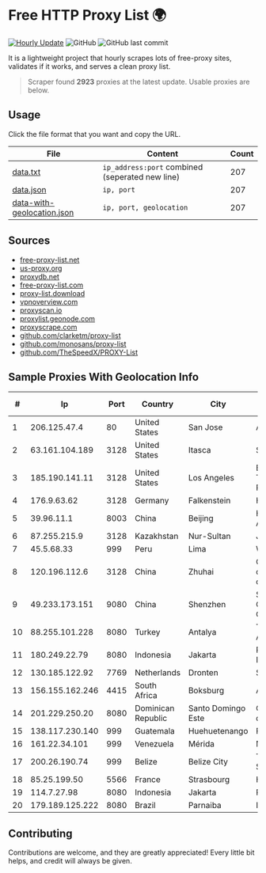
# Free HTTP Proxy List 🌍

[![Hourly Update](https://github.com/mertguvencli/http-proxy-list/actions/workflows/main.yml/badge.svg?branch=main)](https://github.com/mertguvencli/http-proxy-list/actions/workflows/main.yml)
![GitHub](https://img.shields.io/github/license/mertguvencli/http-proxy-list)
![GitHub last commit](https://img.shields.io/github/last-commit/mertguvencli/http-proxy-list)

It is a lightweight project that hourly scrapes lots of free-proxy sites, validates if it works, and serves a clean proxy list.


> Scraper found **2923** proxies at the latest update. Usable proxies are below.

## Usage

Click the file format that you want and copy the URL.


|File|Content|Count|
|----|-------|-----|
|[data.txt](https://raw.githubusercontent.com/mertguvencli/http-proxy-list/main/proxy-list/data.txt)|`ip_address:port` combined (seperated new line)|207|
|[data.json](https://raw.githubusercontent.com/mertguvencli/http-proxy-list/main/proxy-list/data.json)|`ip, port`|207|
|[data-with-geolocation.json](https://raw.githubusercontent.com/mertguvencli/http-proxy-list/main/proxy-list/data-with-geolocation.json)|`ip, port, geolocation`|207|

## Sources

* [free-proxy-list.net](https://free-proxy-list.net)
* [us-proxy.org](https://www.us-proxy.org)
* [proxydb.net](http://proxydb.net)
* [free-proxy-list.com](https://free-proxy-list.com/?page=&port=&type%5B%5D=http&type%5B%5D=https&up_time=0&search=Search)
* [proxy-list.download](https://www.proxy-list.download/HTTP)
* [vpnoverview.com](https://vpnoverview.com/privacy/anonymous-browsing/free-proxy-servers)
* [proxyscan.io](https://www.proxyscan.io)
* [proxylist.geonode.com](https://proxylist.geonode.com/api/proxy-list?limit=300&page=1&sort_by=lastChecked&sort_type=desc&protocols=http,https)
* [proxyscrape.com](https://api.proxyscrape.com/v2/?request=displayproxies&protocol=http&timeout=10000&country=all&ssl=all&anonymity=all)
* [github.com/clarketm/proxy-list](https://raw.githubusercontent.com/clarketm/proxy-list/master/proxy-list-raw.txt)
* [github.com/monosans/proxy-list](https://raw.githubusercontent.com/monosans/proxy-list/main/proxies/http.txt)
* [github.com/TheSpeedX/PROXY-List](https://raw.githubusercontent.com/TheSpeedX/PROXY-List/master/http.txt)


## Sample Proxies With Geolocation Info

|#|Ip|Port|Country|City|Internet Service Provider|
|-|--|----|-------|----|-------------------------|
|1|206.125.47.4|80|United States|San Jose|AirlineReservations.Com|
|2|63.161.104.189|3128|United States|Itasca|Sprint|
|3|185.190.141.11|3128|United States|Los Angeles|British Telecommunications PLC|
|4|176.9.63.62|3128|Germany|Falkenstein|Hetzner Online GmbH|
|5|39.96.11.1|8003|China|Beijing|Hangzhou Alibaba Advertising Co|
|6|87.255.215.9|3128|Kazakhstan|Nur-Sultan|JSC Transtelecom|
|7|45.5.68.33|999|Peru|Lima|Wi-net Telecom S.A.C.|
|8|120.196.112.6|3128|China|Zhuhai|China Mobile communications corporation|
|9|49.233.173.151|9080|China|Shenzhen|Shenzhen Tencent Computer Systems Company Limited|
|10|88.255.101.228|8080|Turkey|Antalya|Turk Telekomunikasyon Anonim Sirketi|
|11|180.249.22.79|8080|Indonesia|Jakarta|PT. TELKOM INDONESIA|
|12|130.185.122.92|7769|Netherlands|Dronten|Softqloud GmbH|
|13|156.155.162.246|4415|South Africa|Boksburg|AxxessNetworks|
|14|201.229.250.20|8080|Dominican Republic|Santo Domingo Este|Compañía Dominicana de Teléfonos S. A.|
|15|138.117.230.140|999|Guatemala|Huehuetenango|Fibernet S.A|
|16|161.22.34.101|999|Venezuela|Mérida|MDS TELECOM C.A.|
|17|200.26.190.74|999|Belize|Belize City|TELERY NETWORKS, S.R.L|
|18|85.25.199.50|5566|France|Strasbourg|Host Europe GmbH|
|19|114.7.27.98|8080|Indonesia|Jakarta|PT. INDOSAT Tbk|
|20|179.189.125.222|8080|Brazil|Parnaiba|IP CARRIER BRASIL|



## Contributing

Contributions are welcome, and they are greatly appreciated! Every
little bit helps, and credit will always be given.


